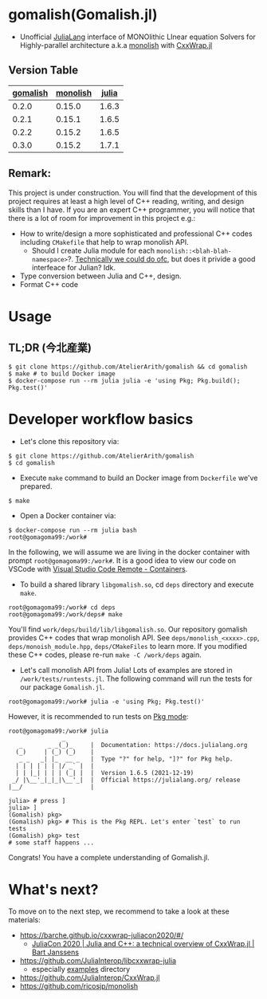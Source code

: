 # gomalish(Gomalish.jl)

- Unofficial [JuliaLang](https://julialang.org/) interface of MONOlithic LInear equation Solvers for Highly-parallel architecture a.k.a [monolish](https://github.com/ricosjp/monolish) with [CxxWrap.jl](https://github.com/JuliaInterop/CxxWrap.jl)

## Version Table

| [gomalish](https://github.com/AtelierArith/gomalish) | [monolish](https://github.com/ricosjp/monolish) | [julia](https://julialang.org/) |
| ----- | ------ | ----- |
| 0.2.0 | 0.15.0 | 1.6.3 |
| 0.2.1 | 0.15.1 | 1.6.5 |
| 0.2.2 | 0.15.2 | 1.6.5 |
| 0.3.0 | 0.15.2 | 1.7.1 |

## Remark:

This project is under construction. You will find that the development of this project requires at least a high level of C++ reading, writing, and design skills than I have. If you are an expert C++ programmer, you will notice that there is a lot of room for improvement in this project e.g.:

- How to write/design a more sophisticated and professional C++ codes including `CMakefile` that help to wrap monolish API.
  - Should I create Julia module for each `monolish::<blah-blah-namespace>`?. [Technically we could do ofc](https://github.com/JuliaInterop/CxxWrap.jl#module-entry-point), but does it privide a good interfeace for Julian? Idk.
- Type conversion between Julia and C++, design.
- Format C++ code

# Usage

## TL;DR (今北産業)

```console
$ git clone https://github.com/AtelierArith/gomalish && cd gomalish
$ make # to build Docker image
$ docker-compose run --rm julia julia -e 'using Pkg; Pkg.build(); Pkg.test()'
```

# Developer workflow basics

- Let's clone this repository via:

```console
$ git clone https://github.com/AtelierArith/gomalish
$ cd gomalish
```

- Execute `make` command to build an Docker image from `Dockerfile` we've prepared.

```console
$ make
```

- Open a Docker container via:

```console
$ docker-compose run --rm julia bash
root@gomagoma99:/work#
```

In the following, we will assume we are living in the docker container with prompt `root@gomagoma99:/work#`. It is a good idea to view our code on VSCode with [Visual Studio Code Remote - Containers](https://marketplace.visualstudio.com/items?itemName=ms-vscode-remote.remote-containers).

- To build a shared library `libgomalish.so`, cd `deps` directory and execute `make`.

```console
root@gomagoma99:/work# cd deps
root@gomagoma99:/work/deps# make
```

You'll find `work/deps/build/lib/libgomalish.so`. Our repository gomalish provides C++ codes that wrap monolish API. See `deps/monolish_<xxxx>.cpp`, `deps/monoish_module.hpp`, `deps/CMakeFiles` to learn more. If you modified these C++ codes, please re-run `make -C /work/deps` again.

- Let's call monolish API from Julia! Lots of examples are stored in `/work/tests/runtests.jl`. The following command will run the tests for our package `Gomalish.jl`.

```console
root@gomagoma99:/work# julia -e 'using Pkg; Pkg.test()'
```

However, it is recommended to run tests on [Pkg mode](https://docs.julialang.org/en/v1/stdlib/Pkg/#Pkg):

```console
root@gomagoma99:/work# julia
               _
   _       _ _(_)_     |  Documentation: https://docs.julialang.org
  (_)     | (_) (_)    |
   _ _   _| |_  __ _   |  Type "?" for help, "]?" for Pkg help.
  | | | | | | |/ _` |  |
  | | |_| | | | (_| |  |  Version 1.6.5 (2021-12-19)
 _/ |\__'_|_|_|\__'_|  |  Official https://julialang.org/ release
|__/                   |

julia> # press ]
julia> ]
(Gomalish) pkg>
(Gomalish) pkg> # This is the Pkg REPL. Let's enter `test` to run tests
(Gomalish) pkg> test
# some staff happens ...
```

Congrats! You have a complete understanding of Gomalish.jl.

# What's next?

To move on to the next step, we recommend to take a look at these materials:

- https://barche.github.io/cxxwrap-juliacon2020/#/
  - [JuliaCon 2020 | Julia and C++: a technical overview of CxxWrap.jl | Bart Janssens](https://www.youtube.com/watch?v=u7IaXwKSUU0)
- https://github.com/JuliaInterop/libcxxwrap-julia
  - especially [examples](https://github.com/JuliaInterop/libcxxwrap-julia/tree/master/examples) directory
- https://github.com/JuliaInterop/CxxWrap.jl
- https://github.com/ricosjp/monolish

